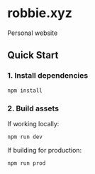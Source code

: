 # robbie.xyz
Personal website

## Quick Start
### 1. Install dependencies

    npm install
    
### 2. Build assets
If working locally:

    npm run dev
    
If building for production:

    npm run prod
